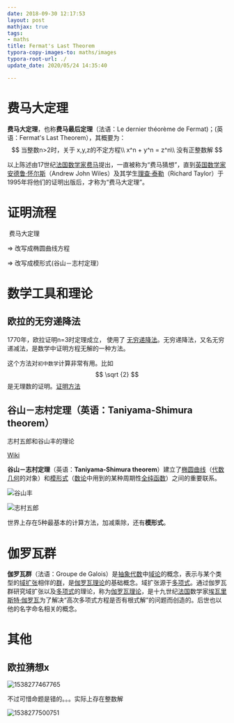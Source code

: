 ```yaml
---
date: 2018-09-30 12:17:53
layout: post
mathjax: true
tags:
- maths
title: Fermat's Last Theorem
typora-copy-images-to: maths/images
typora-root-url: ./
update_date: 2020/05/24 14:35:40

---
```


# 费马大定理

**费马大定理**，也称**费马最后定理**（法语：Le dernier théorème de Fermat)；(英语：Fermat's Last Theorem），其概要为：
$$
当整数n>2时，关于 x,y,z的不定方程\\
x^n + y^n = z^n\\
没有正整数解
$$

以上陈述由17世纪[法国](https://zh.wikipedia.org/wiki/%E6%B3%95%E5%9B%BD)[数学家](https://zh.wikipedia.org/wiki/%E6%95%B0%E5%AD%A6%E5%AE%B6)[费马](https://zh.wikipedia.org/wiki/%E7%9A%AE%E5%9F%83%E7%88%BE%C2%B7%E5%BE%B7%C2%B7%E8%B2%BB%E9%A6%AC)提出，一直被称为“费马猜想”，直到[英国](https://zh.wikipedia.org/wiki/%E8%8B%B1%E5%9C%8B)[数学家](https://zh.wikipedia.org/wiki/%E6%95%B8%E5%AD%B8%E5%AE%B6)[安德鲁·怀尔斯](https://zh.wikipedia.org/wiki/%E5%AE%89%E5%BE%B7%E9%AD%AF%C2%B7%E6%87%B7%E7%88%BE%E6%96%AF)（Andrew John Wiles）及其学生[理查·泰勒](https://zh.wikipedia.org/wiki/%E7%90%86%E6%9F%A5%C2%B7%E6%B3%B0%E5%8B%92_(%E6%95%B8%E5%AD%B8%E5%AE%B6))（Richard Taylor）于1995年将他们的证明出版后，才称为“费马大定理”。



# 证明流程

​     费马大定理 

⇒ 改写成椭圆曲线方程

⇒ 改写成模形式(谷山－志村定理）



# 数学工具和理论

## 欧拉的无穷递降法

1770年，欧拉证明n=3时定理成立， 使用了 [无穷递降法](https://zh.wikipedia.org/wiki/%E6%97%A0%E7%A9%B7%E9%80%92%E9%99%8D%E6%B3%95)。无穷递降法，又名无穷递减法，是数学中证明方程无解的一种方法。

这个方法对`初中数学`计算非常有用。比如
$$
\sqrt {2}
$$
是无理数的证明。[证明方法](https://zh.wikipedia.org/wiki/2%E7%9A%84%E7%AE%97%E8%A1%93%E5%B9%B3%E6%96%B9%E6%A0%B9)

## 谷山－志村定理（英语：Taniyama-Shimura theorem）
志村五郎和谷山丰的理论

[Wiki](https://zh.wikipedia.org/wiki/%E8%B0%B7%E5%B1%B1%EF%BC%8D%E5%BF%97%E6%9D%91%E5%AE%9A%E7%90%86)

**谷山－志村定理**（英语：**Taniyama-Shimura theorem**）建立了[椭圆曲线](https://zh.wikipedia.org/wiki/%E6%A4%AD%E5%9C%86%E6%9B%B2%E7%BA%BF)（[代数几何](https://zh.wikipedia.org/wiki/%E4%BB%A3%E6%95%B0%E5%87%A0%E4%BD%95)的对象）和[模形式](https://zh.wikipedia.org/wiki/%E6%A8%A1%E5%BD%A2%E5%BC%8F)（[数论](https://zh.wikipedia.org/wiki/%E6%95%B0%E8%AE%BA)中用到的某种周期性[全纯函数](https://zh.wikipedia.org/wiki/%E5%85%A8%E7%BA%AF%E5%87%BD%E6%95%B0)）之间的重要联系。

![谷山丰](/maths/images/1538277859716.png)



![志村五郎](/maths/images/1538277903738.png)



世界上存在5种最基本的计算方法，加减乘除，还有**模形式**。

# 伽罗瓦群

**伽罗瓦群**（法语：Groupe de Galois）是[抽象代数](https://zh.wikipedia.org/wiki/%E6%8A%BD%E8%B1%A1%E4%BB%A3%E6%95%B0)中[域论](https://zh.wikipedia.org/wiki/%E5%9F%9F%E8%AB%96)的概念，表示与某个类型的[域扩张](https://zh.wikipedia.org/wiki/%E5%9F%9F%E6%89%A9%E5%BC%A0)相伴的[群](https://zh.wikipedia.org/wiki/%E7%BE%A4)，是[伽罗瓦理论](https://zh.wikipedia.org/wiki/%E4%BC%BD%E7%BE%85%E7%93%A6%E7%90%86%E8%AB%96)的基础概念。域扩张源于[多项式](https://zh.wikipedia.org/wiki/%E5%A4%9A%E9%A1%B9%E5%BC%8F)。通过伽罗瓦群研究域扩张以及[多项式](https://zh.wikipedia.org/wiki/%E5%A4%9A%E9%A1%B9%E5%BC%8F)的理论，称为[伽罗瓦理论](https://zh.wikipedia.org/wiki/%E4%BC%BD%E7%BE%85%E7%93%A6%E7%90%86%E8%AB%96)，是十九世纪[法国](https://zh.wikipedia.org/wiki/%E6%B3%95%E5%9B%BD)数学家[埃瓦里斯特·伽罗瓦](https://zh.wikipedia.org/wiki/%E5%9F%83%E7%93%A6%E9%87%8C%E6%96%AF%E7%89%B9%C2%B7%E4%BC%BD%E7%BD%97%E7%93%A6)为了解决“高次多项式方程是否有根式解”的问题而创造的。后世也以他的名字命名相关的概念。





# 其他

## 欧拉猜想x

![1538277467765](/maths/images/1538277467765.png)

不过可惜命题是错的。。。实际上存在整数解

![1538277500751](/maths/images/1538277500751.png)